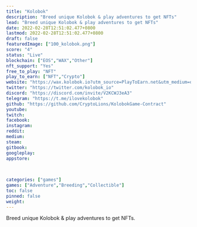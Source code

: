 ```yaml
---
title: "Kolobok"
description: "Breed unique Kolobok & play adventures to get NFTs"
lead: "Breed unique Kolobok & play adventures to get NFTs"
date: 2022-02-28T12:51:02.477+0800
lastmod: 2022-02-28T12:51:02.477+0800
draft: false
featuredImage: ["100_kolobok.png"]
score: "4"
status: "Live"
blockchain: ["EOS","WAX","Other"]
nft_support: "Yes"
free_to_play: "NFT"
play_to_earn: ["NFT","Crypto"]
website: "https://wax.kolobok.io?utm_source=PlayToEarn.net&utm_medium=organic&utm_campaign=gamepage"
twitter: "https://twitter.com/kolobok_io"
discord: "https://discord.com/invite/V2KCWJ3eA3"
telegram: "https://t.me/ilovekolobok"
github: "https://github.com/CryptoLions/KolobokGame-Contract"
youtube: 
twitch: 
facebook: 
instagram: 
reddit: 
medium: 
steam: 
gitbook: 
googleplay: 
appstore: 

  
    
categories: ["games"]
games: ["Adventure","Breeding","Collectible"]
toc: false
pinned: false
weight: 
---
```

Breed unique Kolobok &amp; play adventures to get NFTs.